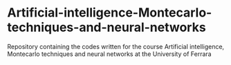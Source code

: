 # Artificial-intelligence-Montecarlo-techniques-and-neural-networks
Repository containing the codes written for the course Artificial intelligence, Montecarlo techniques and neural networks at the University of Ferrara
